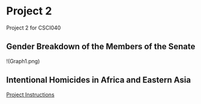 # Project 2
 Project 2 for CSCI040
## Gender Breakdown of the Members of the Senate

!(Graph1.png)

## Intentional Homicides in Africa and Eastern Asia


[Project Instructions](https://github.com/mikeizbicki/cmc-csci040/tree/2022fall/project_02)